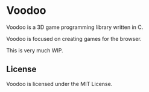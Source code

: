 # Voodoo

Voodoo is a 3D game programming library written in C.

Voodoo is focused on creating games for the browser.

This is very much WIP.

## License
Voodoo is licensed under the MIT License.